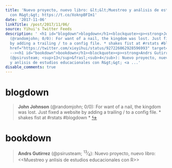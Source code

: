 ```yaml
---
title: 'Nuevo proyecto, nuevo libro: &lt;&lt;Muestreo y análisis de estudios educacionales
  con R&gt;&gt; https://t.co/XoknpBFIm1'
date: '2017-11-06'
linkTitle: /post/2017/11/06/
source: Yihui's Twitter Feeds
description: ' <h1 id="blogdown">blogdown</h1><blockquote><p><strong>John Johnson</strong>
  (@randomjohn; 0/0): For want of a nail, the kingdom was lost. Just fixed a website
  by adding a trailing / to a config file. * shakes fist at #rstats #blogdown * <a
  href="https://twitter.com/xieyihui/status/927226062928596993" target="_blank">&#8618;</a></p></blockquote><!--
  --><h1 id="bookdown">bookdown</h1><blockquote><p><strong>Andrs Gutirrez</strong>
  (@psirusteam; <sup>13</sup>&frasl;<sub>4</sub>): Nuevo proyecto, nuevo libro: &lt;&lt;Muestreo
  y anlisis de estudios educacionales con R&gt;&gt; <a ...'
disable_comments: true
---
```

 <h1 id="blogdown">blogdown</h1><blockquote><p><strong>John Johnson</strong> (@randomjohn; 0/0): For want of a nail, the kingdom was lost. Just fixed a website by adding a trailing / to a config file. * shakes fist at #rstats #blogdown * <a href="https://twitter.com/xieyihui/status/927226062928596993" target="_blank">&#8618;</a></p></blockquote><!-- --><h1 id="bookdown">bookdown</h1><blockquote><p><strong>Andrs Gutirrez</strong> (@psirusteam; <sup>13</sup>&frasl;<sub>4</sub>): Nuevo proyecto, nuevo libro: &lt;&lt;Muestreo y anlisis de estudios educacionales con R&gt;&gt; <a ...